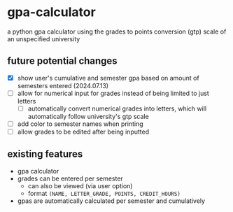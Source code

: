 # gpa-calculator

a python gpa calculator using the grades to points conversion (gtp) scale of an unspecified university

## future potential changes
- [x] show user's cumulative and semester gpa based on amount of semesters entered (2024.07.13)
- [ ] allow for numerical input for grades instead of being limited to just letters
   - [ ] automatically convert numerical grades into letters, which will automatically follow university's gtp scale
- [ ] add color to semester names when printing
- [ ] allow grades to be edited after being inputted

## existing features
* gpa calculator
* grades can be entered per semester
   * can also be viewed (via user option)
   * format `(NAME, LETTER_GRADE, POINTS, CREDIT_HOURS)`
* gpas are automatically calculated per semester and cumulatively